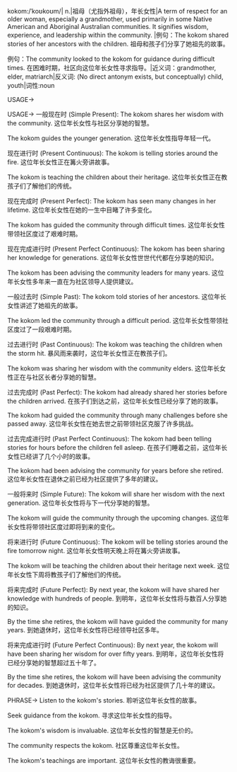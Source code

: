 kokom:/ˈkoʊkoʊm/| n.|祖母（尤指外祖母），年长女性|A term of respect for an older woman, especially a grandmother, used primarily in some Native American and Aboriginal Australian communities.  It signifies wisdom, experience, and leadership within the community. |例句：The kokom shared stories of her ancestors with the children.  祖母和孩子们分享了她祖先的故事。

例句：The community looked to the kokom for guidance during difficult times.  在困难时期，社区向这位年长女性寻求指导。|近义词：grandmother, elder, matriarch|反义词: (No direct antonym exists, but conceptually) child, youth|词性:noun


USAGE->

USAGE->
一般现在时 (Simple Present):
The kokom shares her wisdom with the community.  这位年长女性与社区分享她的智慧。

The kokom guides the younger generation.  这位年长女性指导年轻一代。


现在进行时 (Present Continuous):
The kokom is telling stories around the fire.  这位年长女性正在篝火旁讲故事。

The kokom is teaching the children about their heritage.  这位年长女性正在教孩子们了解他们的传统。


现在完成时 (Present Perfect):
The kokom has seen many changes in her lifetime.  这位年长女性在她的一生中目睹了许多变化。

The kokom has guided the community through difficult times.  这位年长女性带领社区度过了艰难时期。


现在完成进行时 (Present Perfect Continuous):
The kokom has been sharing her knowledge for generations.  这位年长女性世世代代都在分享她的知识。

The kokom has been advising the community leaders for many years.  这位年长女性多年来一直在为社区领导人提供建议。


一般过去时 (Simple Past):
The kokom told stories of her ancestors.  这位年长女性讲述了她祖先的故事。

The kokom led the community through a difficult period.  这位年长女性带领社区度过了一段艰难时期。


过去进行时 (Past Continuous):
The kokom was teaching the children when the storm hit.  暴风雨来袭时，这位年长女性正在教孩子们。

The kokom was sharing her wisdom with the community elders.  这位年长女性正在与社区长者分享她的智慧。


过去完成时 (Past Perfect):
The kokom had already shared her stories before the children arrived.  在孩子们到达之前，这位年长女性已经分享了她的故事。

The kokom had guided the community through many challenges before she passed away.  这位年长女性在她去世之前带领社区克服了许多挑战。


过去完成进行时 (Past Perfect Continuous):
The kokom had been telling stories for hours before the children fell asleep.  在孩子们睡着之前，这位年长女性已经讲了几个小时的故事。

The kokom had been advising the community for years before she retired.  这位年长女性在退休之前已经为社区提供了多年的建议。


一般将来时 (Simple Future):
The kokom will share her wisdom with the next generation.  这位年长女性将与下一代分享她的智慧。

The kokom will guide the community through the upcoming changes.  这位年长女性将带领社区度过即将到来的变化。


将来进行时 (Future Continuous):
The kokom will be telling stories around the fire tomorrow night.  这位年长女性明天晚上将在篝火旁讲故事。

The kokom will be teaching the children about their heritage next week.  这位年长女性下周将教孩子们了解他们的传统。


将来完成时 (Future Perfect):
By next year, the kokom will have shared her knowledge with hundreds of people.  到明年，这位年长女性将与数百人分享她的知识。

By the time she retires, the kokom will have guided the community for many years.  到她退休时，这位年长女性将已经领导社区多年。


将来完成进行时 (Future Perfect Continuous):
By next year, the kokom will have been sharing her wisdom for over fifty years.  到明年，这位年长女性将已经分享她的智慧超过五十年了。

By the time she retires, the kokom will have been advising the community for decades.  到她退休时，这位年长女性将已经为社区提供了几十年的建议。


PHRASE->
Listen to the kokom's stories.  聆听这位年长女性的故事。

Seek guidance from the kokom.  寻求这位年长女性的指导。

The kokom's wisdom is invaluable.  这位年长女性的智慧是无价的。

The community respects the kokom.  社区尊重这位年长女性。

The kokom's teachings are important.  这位年长女性的教诲很重要。
